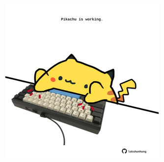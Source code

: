 <!-- built at 26/10/2022, 13:17:42 UTC -->
<p align="center">
  <img width="500" height="500" src="./ReadmeImage.svg">
</p>
